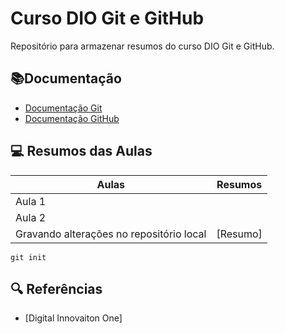 # Curso DIO Git e GitHub

Repositório para armazenar resumos do curso DIO Git e GitHub.

## 📚Documentação

- [Documentação Git](https://git-scm.com/doc)
- [Documentação GitHub](https://docs.github.com/)

## 💻 Resumos das Aulas


| Aulas | Resumos | 
|-------|---------|
| Aula 1|
| Aula 2|
| Gravando alterações no repositório local | [Resumo] |
``` 
git init
```

## 🔍 Referências 
- [Digital Innovaiton One]
